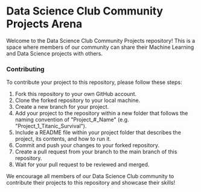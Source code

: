 # Data Science Club Community Projects Arena

Welcome to the Data Science Club Community Projects repository! This is a space where members of our community can share their Machine Learning and Data Science projects with others.

### Contributing
To contribute your project to this repository, please follow these steps:

1)  Fork this repository to your own GitHub account.
2)  Clone the forked repository to your local machine.
3)  Create a new branch for your project.
4)  Add your project to the repository within a new folder that follows the naming convention of "Project_#_Name" (e.g. "Project_1_Titanic_Survival").
5)  Include a README file within your project folder that describes the project, its contents, and how to run it.
6)  Commit and push your changes to your forked repository.
7)  Create a pull request from your branch to the main branch of this repository.
8)  Wait for your pull request to be reviewed and merged.

We encourage all members of our Data Science Club community to contribute their projects to this repository and showcase their skills!
